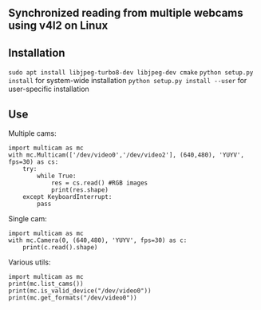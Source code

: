 Synchronized reading from multiple webcams using v4l2 on Linux
--------------------------------------------------------------

Installation
------------
`sudo apt install libjpeg-turbo8-dev libjpeg-dev cmake`
`python setup.py install` for system-wide installation
`python setup.py install --user` for user-specific installation

Use
---
Multiple cams:
```
import multicam as mc
with mc.Multicam(['/dev/video0','/dev/video2'], (640,480), 'YUYV', fps=30) as cs:
    try:
        while True: 
            res = cs.read() #RGB images
            print(res.shape)
    except KeyboardInterrupt:
        pass
```

Single cam:
```
import multicam as mc
with mc.Camera(0, (640,480), 'YUYV', fps=30) as c:
    print(c.read().shape)
``` 

Various utils:
```
import multicam as mc
print(mc.list_cams())
print(mc.is_valid_device("/dev/video0"))
print(mc.get_formats("/dev/video0"))
```
